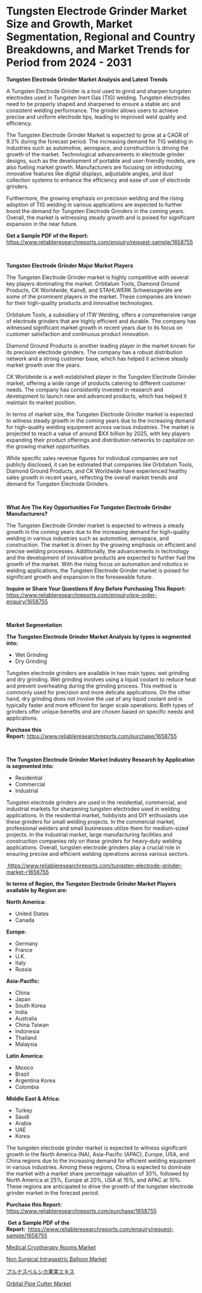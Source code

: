 <p><h1>Tungsten Electrode Grinder Market Size and Growth, Market Segmentation, Regional and Country Breakdowns, and Market Trends for Period from 2024 -  2031</h1></p><p><strong>Tungsten Electrode Grinder Market Analysis and Latest Trends</strong></p>
<p><p>A Tungsten Electrode Grinder is a tool used to grind and sharpen tungsten electrodes used in Tungsten Inert Gas (TIG) welding. Tungsten electrodes need to be properly shaped and sharpened to ensure a stable arc and consistent welding performance. The grinder allows users to achieve precise and uniform electrode tips, leading to improved weld quality and efficiency.</p><p>The Tungsten Electrode Grinder Market is expected to grow at a CAGR of 9.3% during the forecast period. The increasing demand for TIG welding in industries such as automotive, aerospace, and construction is driving the growth of the market. Technological advancements in electrode grinder designs, such as the development of portable and user-friendly models, are also fueling market growth. Manufacturers are focusing on introducing innovative features like digital displays, adjustable angles, and dust collection systems to enhance the efficiency and ease of use of electrode grinders.</p><p>Furthermore, the growing emphasis on precision welding and the rising adoption of TIG welding in various applications are expected to further boost the demand for Tungsten Electrode Grinders in the coming years. Overall, the market is witnessing steady growth and is poised for significant expansion in the near future.</p></p>
<p><strong>Get a Sample PDF of the Report:&nbsp;</strong> <a href="https://www.reliableresearchreports.com/enquiry/request-sample/1658755">https://www.reliableresearchreports.com/enquiry/request-sample/1658755</a></p>
<p>&nbsp;</p>
<p><strong>Tungsten Electrode Grinder Major Market Players</strong></p>
<p><p>The Tungsten Electrode Grinder market is highly competitive with several key players dominating the market. Orbitalum Tools, Diamond Ground Products, CK Worldwide, Kaindl, and STAHLWERK Schweissgeräte are some of the prominent players in the market. These companies are known for their high-quality products and innovative technologies.</p><p>Orbitalum Tools, a subsidiary of ITW Welding, offers a comprehensive range of electrode grinders that are highly efficient and durable. The company has witnessed significant market growth in recent years due to its focus on customer satisfaction and continuous product innovation.</p><p>Diamond Ground Products is another leading player in the market known for its precision electrode grinders. The company has a robust distribution network and a strong customer base, which has helped it achieve steady market growth over the years.</p><p>CK Worldwide is a well-established player in the Tungsten Electrode Grinder market, offering a wide range of products catering to different customer needs. The company has consistently invested in research and development to launch new and advanced products, which has helped it maintain its market position.</p><p>In terms of market size, the Tungsten Electrode Grinder market is expected to witness steady growth in the coming years due to the increasing demand for high-quality welding equipment across various industries. The market is projected to reach a value of around $XX billion by 2025, with key players expanding their product offerings and distribution networks to capitalize on the growing market opportunities.</p><p>While specific sales revenue figures for individual companies are not publicly disclosed, it can be estimated that companies like Orbitalum Tools, Diamond Ground Products, and CK Worldwide have experienced healthy sales growth in recent years, reflecting the overall market trends and demand for Tungsten Electrode Grinders.</p></p>
<p>&nbsp;</p>
<p><strong>What Are The Key Opportunities For Tungsten Electrode Grinder Manufacturers?</strong></p>
<p><p>The Tungsten Electrode Grinder market is expected to witness a steady growth in the coming years due to the increasing demand for high-quality welding in various industries such as automotive, aerospace, and construction. The market is driven by the growing emphasis on efficient and precise welding processes. Additionally, the advancements in technology and the development of innovative products are expected to further fuel the growth of the market. With the rising focus on automation and robotics in welding applications, the Tungsten Electrode Grinder market is poised for significant growth and expansion in the foreseeable future.</p></p>
<p><strong>Inquire or Share Your Questions If Any Before Purchasing This Report:</strong> <a href="https://www.reliableresearchreports.com/enquiry/pre-order-enquiry/1658755">https://www.reliableresearchreports.com/enquiry/pre-order-enquiry/1658755</a></p>
<p>&nbsp;</p>
<p><strong>Market Segmentation</strong></p>
<p><strong>The Tungsten Electrode Grinder Market Analysis by types is segmented into:</strong></p>
<p><ul><li>Wet Grinding</li><li>Dry Grinding</li></ul></p>
<p><p>Tungsten electrode grinders are available in two main types: wet grinding and dry grinding. Wet grinding involves using a liquid coolant to reduce heat and prevent overheating during the grinding process. This method is commonly used for precision and more delicate applications. On the other hand, dry grinding does not involve the use of any liquid coolant and is typically faster and more efficient for larger scale operations. Both types of grinders offer unique benefits and are chosen based on specific needs and applications.</p></p>
<p><strong>Purchase this Report:&nbsp;</strong><a href="https://www.reliableresearchreports.com/purchase/1658755">https://www.reliableresearchreports.com/purchase/1658755</a></p>
<p>&nbsp;</p>
<p><strong>The Tungsten Electrode Grinder Market Industry Research by Application is segmented into:</strong></p>
<p><ul><li>Residential</li><li>Commercial</li><li>Industrial</li></ul></p>
<p><p>Tungsten electrode grinders are used in the residential, commercial, and industrial markets for sharpening tungsten electrodes used in welding applications. In the residential market, hobbyists and DIY enthusiasts use these grinders for small welding projects. In the commercial market, professional welders and small businesses utilize them for medium-sized projects. In the industrial market, large manufacturing facilities and construction companies rely on these grinders for heavy-duty welding applications. Overall, tungsten electrode grinders play a crucial role in ensuring precise and efficient welding operations across various sectors.</p></p>
<p><a href="https://www.reliableresearchreports.com/tungsten-electrode-grinder-market-r1658755">&nbsp;https://www.reliableresearchreports.com/tungsten-electrode-grinder-market-r1658755</a></p>
<p><strong>In terms of Region, the Tungsten Electrode Grinder Market Players available by Region are:</strong></p>
<p>
    <p> <strong> North America: </strong>
        <ul>
            <li>United States</li>
            <li>Canada</li>
        </ul>
        </p> 
    <p> <strong> Europe: </strong>
        <ul>
            <li>Germany</li>
            <li>France</li>
            <li>U.K.</li>
            <li>Italy</li>
            <li>Russia</li>
        </ul>
        </p> 
    <p> <strong> Asia-Pacific: </strong>
        <ul>
            <li>China</li>
            <li>Japan</li>
            <li>South Korea</li>
            <li>India</li>
            <li>Australia</li>
            <li>China Taiwan</li>
            <li>Indonesia</li>
            <li>Thailand</li>
            <li>Malaysia</li>
        </ul>
        </p> 
    <p> <strong> Latin America: </strong>
        <ul>
            <li>Mexico</li>
            <li>Brazil</li>
            <li>Argentina Korea</li>
            <li>Colombia</li>
        </ul>
        </p> 
    <p> <strong> Middle East & Africa: </strong>
        <ul>
            <li>Turkey</li>
            <li>Saudi</li>
            <li>Arabia</li>
            <li>UAE</li>
            <li>Korea</li>
        </ul>
    </p>
    </p>
<p><p>The tungsten electrode grinder market is expected to witness significant growth in the North America (NA), Asia-Pacific (APAC), Europe, USA, and China regions due to the increasing demand for efficient welding equipment in various industries. Among these regions, China is expected to dominate the market with a market share percentage valuation of 30%, followed by North America at 25%, Europe at 20%, USA at 15%, and APAC at 10%. These regions are anticipated to drive the growth of the tungsten electrode grinder market in the forecast period.</p></p>
<p><strong>Purchase this Report: </strong><a href="https://www.reliableresearchreports.com/purchase/1658755">https://www.reliableresearchreports.com/purchase/1658755</a></p>
<p>&nbsp;<strong>Get a Sample PDF of the Report:&nbsp;&nbsp;</strong><a href="https://www.reliableresearchreports.com/enquiry/request-sample/1658755">https://www.reliableresearchreports.com/enquiry/request-sample/1658755</a></p>
<p><strong></strong></p>
<p><p><a href="https://www.linkedin.com/pulse/medical-cryotherapy-rooms-market-share-evolution-growth-trends-xocie?trackingId=gxJePAolLdV8C%2FEgO0Jnig%3D%3D">Medical Cryotherapy Rooms Market</a></p><p><a href="https://www.linkedin.com/pulse/decoding-non-surgical-intragastric-balloon-market-metrics-ovvbe?trackingId=OcE1pHS6RTKW1pokcDnYaQ%3D%3D">Non Surgical Intragastric Balloon Market</a></p><p><a href="https://github.com/mohamedbakry57/Market-Research-Report-List-3/blob/main/137129728240.md">プルナスペルシカ果実エキス</a></p><p><a href="https://github.com/lataunyatinikmelvin59ilbd0dv/Market-Research-Report-List-2/blob/main/orbital-pipe-cutter-market.md">Orbital Pipe Cutter Market</a></p></p>